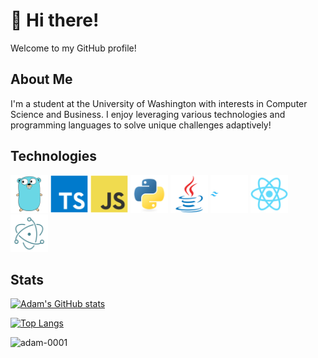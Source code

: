 # 👋 Hi there!

Welcome to my GitHub profile!

## About Me

I'm a student at the University of Washington with interests in Computer Science and Business. I enjoy leveraging various technologies and programming languages to solve unique challenges adaptively!

## Technologies

<p align="left">
    <img src="https://raw.githubusercontent.com/devicons/devicon/master/icons/go/go-original.svg" alt="go" width="60" height="60" />
	<img src="https://raw.githubusercontent.com/devicons/devicon/master/icons/typescript/typescript-original.svg" alt="typescript" width="60" height="60" />
	<img src="https://raw.githubusercontent.com/devicons/devicon/master/icons/javascript/javascript-original.svg" alt="javascript" width="60" height="60" />
	<img src="https://raw.githubusercontent.com/devicons/devicon/master/icons/python/python-original.svg" alt="python" width="60" height="60" />
	<img src="https://raw.githubusercontent.com/devicons/devicon/master/icons/java/java-original.svg" alt="java" width="60" height="60" />
	<img src="https://raw.githubusercontent.com/devicons/devicon/master/icons/tailwindcss/tailwindcss-original-wordmark.svg" alt="tailwind" width="60" height="60" />
	<img src="https://raw.githubusercontent.com/devicons/devicon/master/icons/react/react-original.svg" alt="react-native" width="60" height="60" />
	<img src="https://raw.githubusercontent.com/devicons/devicon/master/icons/electron/electron-original.svg" alt="electron" width="60" height="60" />
</p>

## Stats

[![Adam's GitHub stats](https://github-readme-stats.vercel.app/api?username=adam-0001&count_private=true&show_icons=true&theme=tokyonight&hide_rank=true)](https://github.com/adam-0001)<br/>

[![Top Langs](https://github-readme-stats.vercel.app/api/top-langs/?username=adam-0001&layout=compact&theme=tokyonight)](https://github.com/adam-0001)


<p align="left">
<img src="https://komarev.com/ghpvc/?username=adam-0001&label=Profile%20views&color=0091e6&style=for-the-badge" alt="adam-0001" />

</p>
